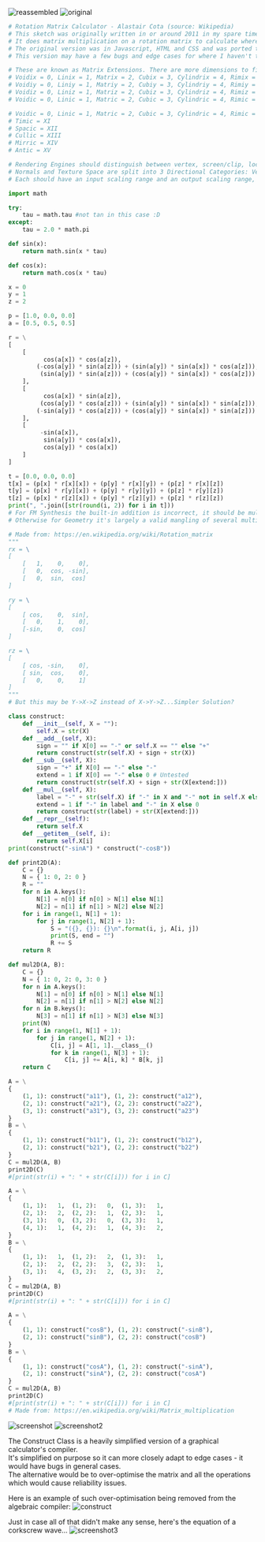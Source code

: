 ![reassembled](https://github.com/themindvirus/macropad/blob/archive/sketches/RotationMatrix/reassembled.png)
![original](https://github.com/themindvirus/macropad/blob/archive/sketches/RotationMatrix/original.png)

```py
# Rotation Matrix Calculator - Alastair Cota (source: Wikipedia)
# This sketch was originally written in or around 2011 in my spare time when I was in school.
# It does matrix multiplication on a rotation matrix to calculate where points should be after rotation.
# The original version was in Javascript, HTML and CSS and was ported to Python in 2022.
# This version may have a few bugs and edge cases for where I haven't tested it yet.

# These are known as Matrix Extensions. There are more dimensions to fill into the chip architecture:
# Voidix = 0, Linix = 1, Matrix = 2, Cubix = 3, Cylindrix = 4, Rimix = 5, Spherix = 6, Posix = 7
# Voidiy = 0, Liniy = 1, Matriy = 2, Cubiy = 3, Cylindriy = 4, Rimiy = 5, Spheriy = 6, Posiy = 8
# Voidiz = 0, Liniz = 1, Matriz = 2, Cubiz = 3, Cylindriz = 4, Rimiz = 5, Spheriz = 6, Posiz = 9
# Voidic = 0, Linic = 1, Matric = 2, Cubic = 3, Cylindric = 4, Rimic = 5, Spheric = 6, Posic = 10

# Voidic = 0, Linic = 1, Matric = 2, Cubic = 3, Cylindric = 4, Rimic = 5, Spheric = 6, Posic = 789X
# Timic = XI
# Spacic = XII
# Cullic = XIII
# Mirric = XIV
# Antic = XV

# Rendering Engines should distinguish between vertex, screen/clip, local, world and centroid positions.
# Normals and Texture Space are split into 3 Directional Categories: Vertex Facing, Edge Tangent and Face Map
# Each should have an input scaling range and an output scaling range, ideally -1.0->1.0 or standard -0.5->0.5

import math

try:
    tau = math.tau #not tan in this case :D
except:
    tau = 2.0 * math.pi

def sin(x):
    return math.sin(x * tau)

def cos(x):
    return math.cos(x * tau)

x = 0
y = 1
z = 2

p = [1.0, 0.0, 0.0]
a = [0.5, 0.5, 0.5]

r = \
[
    [
          cos(a[x]) * cos(a[z]),
        (-cos(a[y]) * sin(a[z])) + (sin(a[y]) * sin(a[x]) * cos(a[z])), 
         (sin(a[y]) * sin(a[z])) + (cos(a[y]) * sin(a[x]) * cos(a[z]))
    ],
    [
          cos(a[x]) * sin(a[z]),
         (cos(a[y]) * cos(a[z])) + (sin(a[y]) * sin(a[x]) * sin(a[z])),
        (-sin(a[y]) * cos(a[z])) + (cos(a[y]) * sin(a[x]) * sin(a[z]))
    ],
    [
         -sin(a[x]),
          sin(a[y]) * cos(a[x]),
          cos(a[y]) * cos(a[x])
    ]
]

t = [0.0, 0.0, 0.0]
t[x] = (p[x] * r[x][x]) + (p[y] * r[x][y]) + (p[z] * r[x][z])
t[y] = (p[x] * r[y][x]) + (p[y] * r[y][y]) + (p[z] * r[y][z])
t[z] = (p[x] * r[z][x]) + (p[y] * r[z][y]) + (p[z] * r[z][z])
print(", ".join([str(round(i, 2)) for i in t]))
# For FM Synthesis the built-in addition is incorrect, it should be multiplication
# Otherwise for Geometry it's largely a valid mangling of several multiplications

# Made from: https://en.wikipedia.org/wiki/Rotation_matrix
"""
rx = \
[
    [   1,    0,    0],
    [   0,  cos, -sin],
    [   0,  sin,  cos]
]

ry = \
[
    [ cos,    0,  sin],
    [   0,    1,    0],
    [-sin,    0,  cos]
]

rz = \
[
    [ cos, -sin,    0],
    [ sin,  cos,    0],
    [   0,    0,    1]
]
"""
# But this may be Y->X->Z instead of X->Y->Z...Simpler Solution?

class construct:
    def __init__(self, X = ""):
        self.X = str(X)
    def __add__(self, X):
        sign = "" if X[0] == "-" or self.X == "" else "+"
        return construct(str(self.X) + sign + str(X))
    def __sub__(self, X):
        sign = "+" if X[0] == "-" else "-"
        extend = 1 if X[0] == "-" else 0 # Untested
        return construct(str(self.X) + sign + str(X[extend:]))
    def __mul__(self, X):
        label = "-" + str(self.X) if "-" in X and "-" not in self.X else str(self.X)
        extend = 1 if "-" in label and "-" in X else 0
        return construct(str(label) + str(X[extend:]))
    def __repr__(self):
        return self.X
    def __getitem__(self, i):
        return self.X[i]
print(construct("-sinA") * construct("-cosB"))

def print2D(A):
    C = {}
    N = { 1: 0, 2: 0 }
    R = ""
    for n in A.keys():
        N[1] = n[0] if n[0] > N[1] else N[1]
        N[2] = n[1] if n[1] > N[2] else N[2]
    for i in range(1, N[1] + 1):
        for j in range(1, N[2] + 1):
            S = "({}, {}): {}\n".format(i, j, A[i, j])
            print(S, end = "")
            R += S
    return R

def mul2D(A, B):
    C = {}
    N = { 1: 0, 2: 0, 3: 0 }
    for n in A.keys():
        N[1] = n[0] if n[0] > N[1] else N[1]
        N[2] = n[1] if n[1] > N[2] else N[2]
    for n in B.keys():
        N[3] = n[1] if n[1] > N[3] else N[3]
    print(N)
    for i in range(1, N[1] + 1):
        for j in range(1, N[2] + 1):
            C[i, j] = A[1, 1].__class__()
            for k in range(1, N[3] + 1):
                C[i, j] += A[i, k] * B[k, j]
    return C

A = \
{
    (1, 1): construct("a11"), (1, 2): construct("a12"),
    (2, 1): construct("a21"), (2, 2): construct("a22"),
    (3, 1): construct("a31"), (3, 2): construct("a23")
}
B = \
{
    (1, 1): construct("b11"), (1, 2): construct("b12"),
    (2, 1): construct("b21"), (2, 2): construct("b22")
}
C = mul2D(A, B)
print2D(C)
#[print(str(i) + ": " + str(C[i])) for i in C]

A = \
{
    (1, 1):   1,  (1, 2):   0,  (1, 3):   1,
    (2, 1):   2,  (2, 2):   1,  (2, 3):   1,
    (3, 1):   0,  (3, 2):   0,  (3, 3):   1,
    (4, 1):   1,  (4, 2):   1,  (4, 3):   2,
}
B = \
{
    (1, 1):   1,  (1, 2):   2,  (1, 3):   1,
    (2, 1):   2,  (2, 2):   3,  (2, 3):   1,
    (3, 1):   4,  (3, 2):   2,  (3, 3):   2,
}
C = mul2D(A, B)
print2D(C)
#[print(str(i) + ": " + str(C[i])) for i in C]

A = \
{
    (1, 1): construct("cosB"), (1, 2): construct("-sinB"),
    (2, 1): construct("sinB"), (2, 2): construct("cosB")
}
B = \
{
    (1, 1): construct("cosA"), (1, 2): construct("-sinA"),
    (2, 1): construct("sinA"), (2, 2): construct("cosA")
}
C = mul2D(A, B)
print2D(C)
#[print(str(i) + ": " + str(C[i])) for i in C]
# Made from: https://en.wikipedia.org/wiki/Matrix_multiplication
```

![screenshot](https://github.com/themindvirus/macropad/blob/archive/sketches/RotationMatrix/screenshot.png)
![screenshot2](https://github.com/themindvirus/macropad/blob/archive/sketches/RotationMatrix/screenshot2.png)

The Construct Class is a heavily simplified version of a graphical calculator's compiler. \
It's simplified on purpose so it can more closely adapt to edge cases - it would have bugs in general cases. \
The alternative would be to over-optimise the matrix and all the operations which would cause reliability issues.

Here is an example of such over-optimisation being removed from the algebraic compiler:
![construct](https://github.com/themindvirus/macropad/blob/archive/sketches/RotationMatrix/construct.png)

Just in case all of that didn't make any sense, here's the equation of a corkscrew wave...
![screenshot3](https://github.com/themindvirus/macropad/blob/archive/sketches/RotationMatrix/screenshot3.png)
